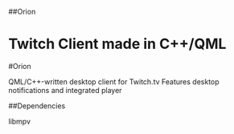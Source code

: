 
##Orion

Twitch Client made in C++/QML
=======
#Orion

QML/C++-written desktop client for Twitch.tv
Features desktop notifications and integrated player

##Dependencies

libmpv

